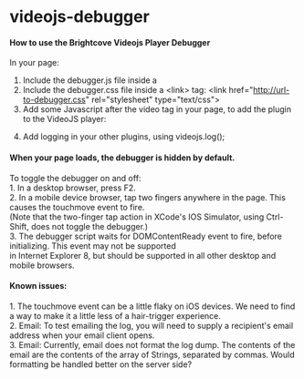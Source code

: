 videojs-debugger
================

<h4>How to use the Brightcove Videojs Player Debugger</h4>

In your page:<br>
1. Include the debugger.js file inside a <script> tag: <script src="http://url-to-debugger.js"></script><br>
2. Include the debugger.css file inside a &lt;link&gt; tag: &lt;link href="http://url-to-debugger.css" rel="stylesheet" type="text/css"&gt;
3. Add some Javascript after the video tag in your page, to add the plugin to the VideoJS player:
<script>
    vid = document.getElementById("vid1");
    vjs.plugin('debuggerWindow', debuggerWindow);
    var video = vjs('#vid1');
    video.debuggerWindow({});
</script>
4. Add logging in your other plugins, using videojs.log();

<h4>When your page loads, the debugger is hidden by default.</h4>
To toggle the debugger on and off:<br>
1. In a desktop browser, press F2.<br>
2. In a mobile device browser, tap two fingers anywhere in the page.  This causes the touchmove event to fire.<br>
   (Note that the two-finger tap action in XCode's IOS Simulator, using Ctrl-Shift, does not toggle the debugger.)<br>
3. The debugger script waits for DOMContentReady event to fire, before initializing.  This event may not be supported <br>in Internet Explorer 8, but should be supported in all other desktop and mobile browsers.<br>

<h4>Known issues:</h4>
1. The touchmove event can be a little flaky on iOS devices.  We need to find a way to make it a little less of a hair-trigger experience.<br>
2. Email: To test emailing the log, you will need to supply a recipient's email address when your email client opens.<br>
3. Email: Currently, email does not format the log dump.  The contents of the email are the contents of the array of Strings, separated by commas.  Would formatting be handled better on the server side?<br>
